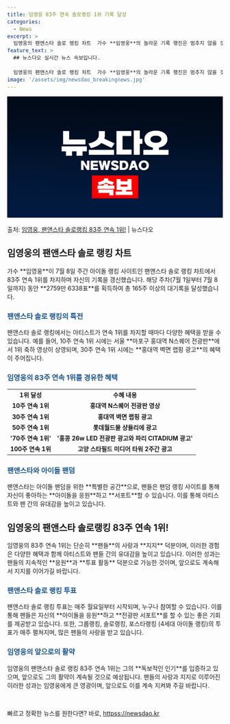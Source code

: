 ```yaml
---
title: 임영웅 83주 연속 솔로랭킹 1위 기록 달성
categories:
  - News
excerpt: >
  임영웅의 팬앤스타 솔로 랭킹 차트  가수 **임영웅**의 놀라운 기록 행진은 멈추지 않을 것 같습니다. 그는…
feature_text: >
  ## 뉴스다오 실시간 뉴스 속보입니다.

  임영웅의 팬앤스타 솔로 랭킹 차트  가수 **임영웅**의 놀라운 기록 행진은 멈추지 않을 것 같습니다. 그는…
image: '/assets/img/newsdao_breakingnews.jpg'
---
```


![뉴스다오 속보](/assets/img/newsdao_breakingnews.jpg)

<p>출처: <a href="httpss://newsdao.kr/4687" rel="dofollow">임영웅, 팬앤스타 솔로랭킹 83주 연속 1위!</a> | 뉴스다오</p>

<h2 data-ke-size="size26">임영웅의 팬앤스타 솔로 랭킹 차트</h2>
<p data-ke-size="size16">가수 **임영웅**이 7월 8일 주간 아이돌 랭킹 사이트인 팬앤스타 솔로 랭킹 차트에서 83주 연속 1위를 차지하며 자신의 기록을 갱신했습니다. 해당 주차(7월 1일부터 7월 8일까지) 동안 **2759만 6338표**를 획득하여 총 165주 이상의 대기록을 달성했습니다.</p>

<h3><b><span style="color: #1a5490;">팬앤스타 솔로 랭킹의 특전</span></b></h3>
<p data-ke-size="size16">팬앤스타 솔로 랭킹에서는 아티스트가 연속 1위를 차지할 때마다 다양한 혜택을 받을 수 있습니다. 예를 들어, 10주 연속 1위 시에는 서울 **마포구 홍대역 N스퀘어 전광판**에서 1위 축하 영상이 상영되며, 30주 연속 1위 시에는 **홍대역 벽면 랩핑 광고**의 혜택이 주어집니다.</p>

<h3><b><span style="color: #1a5490;">임영웅의 83주 연속 1위를 경유한 혜택</span></b></h3>
<table>
	<tbody>
		<tr>
			<td style="text-align: center; height: 17px;"><b>1위 달성</b></td>
			<td style="text-align: center; height: 17px;"><b>수혜 내용</b></td>
		</tr>
		<tr>
			<td style="text-align: center; height: 17px;"><b>10주 연속 1위</b></td>
			<td style="text-align: center; height: 17px;"><b>홍대역 N스퀘어 전광판 영상</b></td>
		</tr>
		<tr>
			<td style="text-align: center; height: 17px;"><b>30주 연속 1위</b></td>
			<td style="text-align: center; height: 17px;"><b>홍대역 벽면 랩핑 광고</b></td>
		</tr>
		<tr>
			<td style="text-align: center; height: 17px;"><b>50주 연속 1위</b></td>
			<td style="text-align: center; height: 17px;"><b>롯데월드몰 샹들리에 광고</b></td>
		</tr>
		<tr>
			<td style="text-align: center; height: 17px;"><b>'70주 연속 1위'</b></td>
			<td style="text-align: center; height: 17px;"><b>'홍콩 26w LED 전광판 광고와 파리 CITADIUM 광고'</b></td>
		</tr>
		<tr>
			<td style="text-align: center; height: 17px;"><b>100주 연속 1위</b></td>
			<td style="text-align: center; height: 17px;"><b>고양 스타필드 미디어 타워 2주간 광고</b></td>
		</tr>
	</tbody>
</table>

<h3><b><span style="color: #1a5490;">팬앤스타와 아이돌 팬덤</span></b></h3>
<p data-ke-size="size16">팬앤스타는 아이돌 팬덤을 위한 **특별한 공간**으로, 팬들은 팬덤 랭킹 사이트를 통해 자신이 좋아하는 **아이돌을 응원**하고 **서포트**할 수 있습니다. 이를 통해 아티스트와 팬 간의 유대감을 높이고 있습니다.</p>

<h2 data-ke-size="size26">임영웅의 팬앤스타 솔로랭킹 83주 연속 1위!</h2>
<p data-ke-size="size16">임영웅의 83주 연속 1위는 단순히 **팬들**의 사랑과 **지지** 덕분이며, 이러한 경험은 다양한 혜택과 함께 아티스트와 팬들 간의 유대감을 높이고 있습니다. 이러한 성과는 팬들의 지속적인 **응원**과 **투표 활동** 덕분으로 가능한 것이며, 앞으로도 계속해서 지지를 이어가길 바랍니다.</p>

<h3><b><span style="color: #1a5490;">팬앤스타 솔로 랭킹 투표</span></b></h3>
<p data-ke-size="size16">팬앤스타 솔로 랭킹 투표는 매주 월요일부터 시작되며, 누구나 참여할 수 있습니다. 이를 통해 팬들은 자신의 **아이돌을 응원**하고 **전광판 서포트**를 할 수 있는 좋은 기회를 제공받고 있습니다. 또한, 그룹랭킹, 솔로랭킹, 포스타랭킹 (4세대 아이돌 랭킹)의 투표가 매주 펼쳐지며, 많은 팬들의 사랑을 받고 있습니다.</p>

<h3><b><span style="color: #1a5490;">임영웅의 앞으로의 활약</span></b></h3>
<p data-ke-size="size16">임영웅의 팬앤스타 솔로 랭킹 83주 연속 1위는 그의 **독보적인 인기**를 입증하고 있으며, 앞으로도 그의 활약이 계속될 것으로 예상됩니다. 팬들의 사랑과 지지로 이루어진 이러한 성과는 임영웅에게 큰 영광이며, 앞으로도 이를 계속 지켜봐 주길 바랍니다.</p>

<p data-ke-size="size16">&nbsp;</p> 

빠르고 정확한 뉴스를 원한다면? 바로, <a href="httpss://newsdao.kr" rel="dofollow">httpss://newsdao.kr</a>


